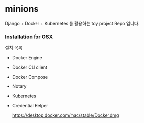 # minions
Django + Docker + Kubernetes 를 활용하는 toy project Repo 입니다.

### Installation for OSX
설치 목록
- Docker Engine
- Docker CLI client
- Docker Compose
- Notary
- Kubernetes
- Credential Helper

    https://desktop.docker.com/mac/stable/Docker.dmg
